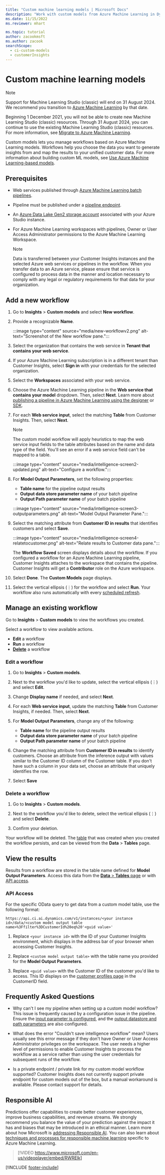 ```yaml
---
title: "Custom machine learning models | Microsoft Docs"
description: "Work with custom models from Azure Machine Learning in Dynamics 365 Customer Insights."
ms.date: 11/15/2022
ms.reviewer: mhart

ms.topic: tutorial
author: zacookmsft
ms.author: zacook
searchScope: 
  - ci-custom-models
  - customerInsights
---
```


# Custom machine learning models

> [!NOTE]
> Support for Machine Learning Studio (classic) will end on 31 August 2024. We recommend you transition to [Azure Machine Learning](/azure/machine-learning/overview-what-is-azure-machine-learning) by that date.
>
> Beginning 1 December 2021, you will not be able to create new Machine Learning Studio (classic) resources. Through 31 August 2024, you can continue to use the existing Machine Learning Studio (classic) resources. For more information, see [Migrate to Azure Machine Learning](/azure/machine-learning/migrate-overview).

Custom models lets you manage workflows based on Azure Machine Learning models. Workflows help you choose the data you want to generate insights from and map the results to your unified customer data. For more information about building custom ML models, see [Use Azure Machine Learning-based models](azure-machine-learning-experiments.md).

## Prerequisites

- Web services published through [Azure Machine Learning batch pipelines](/azure/machine-learning/concept-ml-pipelines).
- Pipeline must be published under a [pipeline endpoint](/azure/machine-learning/how-to-run-batch-predictions-designer#submit-a-pipeline-run).
- An [Azure Data Lake Gen2 storage account](/azure/storage/blobs/data-lake-storage-quickstart-create-account) associated with your Azure Studio instance.
- For Azure Machine Learning workspaces with pipelines, Owner or User Access Administrator permissions to the Azure Machine Learning Workspace.

  > [!NOTE]
  > Data is transferred between your Customer Insights instances and the selected Azure web services or pipelines in the workflow. When you transfer data to an Azure service, please ensure that service is configured to process data in the manner and location necessary to comply with any legal or regulatory requirements for that data for your organization.

## Add a new workflow

1. Go to **Insights** > **Custom models** and select **New workflow**.

1. Provide a recognizable **Name**.

   :::image type="content" source="media/new-workflowv2.png" alt-text="Screenshot of the New workflow pane.":::

1. Select the organization that contains the web service in **Tenant that contains your web service**.

1. If your Azure Machine Learning subscription is in a different tenant than Customer Insights, select **Sign in** with your credentials for the selected organization.

1. Select the **Workspaces** associated with your web service.

1. Choose the Azure Machine Learning pipeline in the **Web service that contains your model** dropdown. Then, select **Next**.
   Learn more about [publishing a pipeline in Azure Machine Learning using the designer](/azure/machine-learning/concept-ml-pipelines#building-pipelines-with-the-designer) or [SDK](/azure/machine-learning/concept-ml-pipelines#building-pipelines-with-the-python-sdk).

1. For each **Web service input**, select the matching **Table** from Customer Insights. Then, select **Next**.
   > [!NOTE]
   > The custom model workflow will apply heuristics to map the web service input fields to the table attributes based on the name and data type of the field. You'll see an error if a web service field can't be mapped to a table.

   :::image type="content" source="media/intelligence-screen2-updated.png" alt-text="Configure a workflow.":::

1. For **Model Output Parameters**, set the following properties:
   - **Table name** for the pipeline output results
   - **Output data store parameter name** of your batch pipeline
   - **Output Path parameter name** of your batch pipeline

   :::image type="content" source="media/intelligence-screen3-outputparameters.png" alt-text="Model Output Parameter Pane.":::

1. Select the matching attribute from **Customer ID in results** that identifies customers and select **Save**.

   :::image type="content" source="media/intelligence-screen4-relatetocustomer.png" alt-text="Relate results to Customer data pane.":::

   The **Workflow Saved** screen displays details about the workflow. If you configured a workflow for an Azure Machine Learning pipeline, Customer Insights attaches to the workspace that contains the pipeline. Customer Insights will get a **Contributor** role on the Azure workspace.

1. Select **Done**. The **Custom Models** page displays.

1. Select the vertical ellipsis (&vellip;) for the workflow and select **Run**. Your workflow also runs automatically with every [scheduled refresh](schedule-refresh.md).

## Manage an existing workflow

Go to **Insights** > **Custom models** to view the workflows you created.

Select a workflow to view available actions.

- **Edit** a workflow
- **Run** a workflow
- [**Delete**](#delete-a-workflow) a workflow

### Edit a workflow

1. Go to **Insights** > **Custom models**.

1. Next to the workflow you'd like to update, select the vertical ellipsis (&vellip;) and select **Edit**.

1. Change **Display name** if needed, and select **Next**.

1. For each **Web service input**, update the matching **Table** from Customer Insights, if needed. Then, select **Next**.

1. For **Model Output Parameters**, change any of the following:
   - **Table name** for the pipeline output results
   - **Output data store parameter name** of your batch pipeline
   - **Output Path parameter name** of your batch pipeline

1. Change the matching attribute from **Customer ID in results** to identify customers. Choose an attribute from the inference output with values similar to the Customer ID column of the Customer table. If you don't have such a column in your data set, choose an attribute that uniquely identifies the row.

1. Select **Save**

### Delete a workflow

1. Go to **Insights** > **Custom models**.

1. Next to the workflow you'd like to delete, select the vertical ellipsis (&vellip;) and select  **Delete**.

1. Confirm your deletion.

Your workflow will be deleted. The [table](tables.md) that was created when you created the workflow persists, and can be viewed from the **Data** > **Tables** page.

## View the results

Results from a workflow are stored in the table name defined for **Model Output Parameters**. Access this data from the [**Data** > **Tables** page](tables.md) or with [API access](apis.md).

### API Access

For the specific OData query to get data from a custom model table, use the following format:

`https://api.ci.ai.dynamics.com/v1/instances/<your instance id>/data/<custom model output table name>%3Ffilter%3DCustomerId%20eq%20'<guid value>'`

1. Replace `<your instance id>` with the ID of your Customer Insights environment, which displays in the address bar of your browser when accessing Customer Insights.

1. Replace `<custom model output table>` with the table name you provided for the **Model Output Parameters**.

1. Replace `<guid value>` with the Customer ID of the customer you'd like to access. This ID displays on the [customer profiles page](customer-profiles.md) in the CustomerID field.

## Frequently Asked Questions

- Why can't I see my pipeline when setting up a custom model workflow?
  This issue is frequently caused by a configuration issue in the pipeline. Ensure the [input parameter is configured](azure-machine-learning-experiments.md#dataset-configuration), and the [output datastore and path parameters](azure-machine-learning-experiments.md#import-pipeline-data-into-customer-insights) are also configured.

- What does the error "Couldn't save intelligence workflow" mean? 
  Users usually see this error message if they don't have Owner or User Access Administrator privileges on the workspace. The user needs a higher level of permissions to enable Customer Insights to process the workflow as a service rather than using the user credentials for subsequent runs of the workflow.

- Is a private endpoint / private link for my custom model workflow supported?
  Customer Insights does not currently support private endpoint for custom models out of the box, but a manual workaround is available. Please contact support for details.

## Responsible AI

Predictions offer capabilities to create better customer experiences, improve business capabilities, and revenue streams. We strongly recommend you balance the value of your prediction against the impact it has and biases that may be introduced in an ethical manner. Learn more about how Microsoft is [addressing Responsible AI](https://www.microsoft.com/ai/responsible-ai?activetab=pivot1%3aprimaryr6). You can also learn about [techniques and processes for responsible machine learning](/azure/machine-learning/concept-responsible-ml) specific to Azure Machine Learning.

> [!VIDEO https://www.microsoft.com/en-us/videoplayer/embed/RWRElk]

[!INCLUDE [footer-include](includes/footer-banner.md)]
